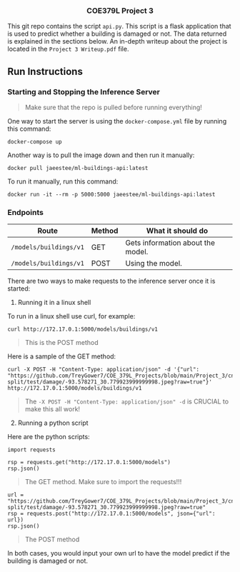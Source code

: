 <h3 align="center">COE379L Project 3</h3>

This git repo contains the script ``api.py``. This script is a flask application that is used to predict whether a building is damaged or not. The data returned is explained in the sections below. An in-depth writeup about the project is located in the ``Project 3 Writeup.pdf`` file.

## Run Instructions

### Starting and Stopping the Inference Server
> Make sure that the repo is pulled before running everything!

One way to start the server is using the ``docker-compose.yml`` file by running this command:
```
docker-compose up
```

Another way is to pull the image down and then run it manually:
```
docker pull jaeestee/ml-buildings-api:latest
```

To run it manually, run this command:
```
docker run -it --rm -p 5000:5000 jaeestee/ml-buildings-api:latest
```

### Endpoints
|Route|Method|What it should do|
|---|---|---|
|``/models/buildings/v1``|GET|Gets information about the model.|
|``/models/buildings/v1``|POST|Using the model.|

There are two ways to make requests to the inference server once it is started:
1. Running it in a linux shell

To run in a linux shell use curl, for example:
```
curl http://172.17.0.1:5000/models/buildings/v1
```
> This is the POST method

Here is a sample of the GET method:
```
curl -X POST -H "Content-Type: application/json" -d '{"url": "https://github.com/TreyGower7/COE_379L_Projects/blob/main/Project_3/cnn-split/test/damage/-93.578271_30.779923999999998.jpeg?raw=true"}' http://172.17.0.1:5000/models/buildings/v1
```
> The ``-X POST -H "Content-Type: application/json" -d`` is CRUCIAL to make this all work!

2. Running a python script

Here are the python scripts:
```
import requests

rsp = requests.get("http://172.17.0.1:5000/models")
rsp.json()
```
> The GET method.
> Make sure to import the requests!!!

```
url = "https://github.com/TreyGower7/COE_379L_Projects/blob/main/Project_3/cnn-split/test/damage/-93.578271_30.779923999999998.jpeg?raw=true"
rsp = requests.post("http://172.17.0.1:5000/models", json={"url": url})
rsp.json()
```
> The POST method

In both cases, you would input your own url to have the model predict if the building is damaged or not.
